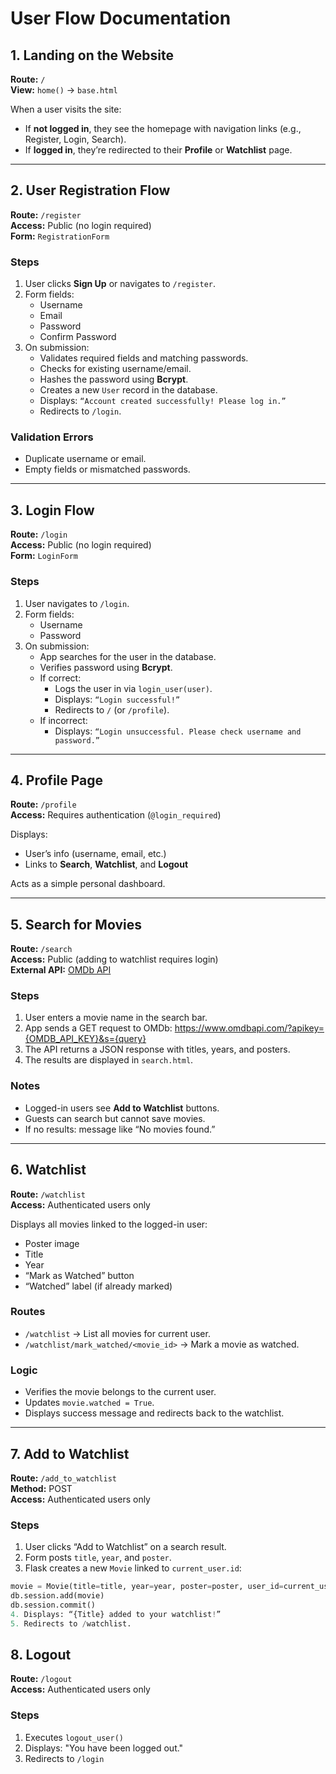 # User Flow Documentation

## 1. Landing on the Website

**Route:** `/`  
**View:** `home()` → `base.html`

When a user visits the site:

- If **not logged in**, they see the homepage with navigation links (e.g., Register, Login, Search).
- If **logged in**, they’re redirected to their **Profile** or **Watchlist** page.

---

## 2. User Registration Flow

**Route:** `/register`  
**Access:** Public (no login required)  
**Form:** `RegistrationForm`

### Steps

1. User clicks **Sign Up** or navigates to `/register`.
2. Form fields:
   - Username
   - Email
   - Password
   - Confirm Password
3. On submission:
   - Validates required fields and matching passwords.
   - Checks for existing username/email.
   - Hashes the password using **Bcrypt**.
   - Creates a new `User` record in the database.
   - Displays: `“Account created successfully! Please log in.”`
   - Redirects to `/login`.

### Validation Errors

- Duplicate username or email.
- Empty fields or mismatched passwords.

---

## 3. Login Flow

**Route:** `/login`  
**Access:** Public (no login required)  
**Form:** `LoginForm`

### Steps

1. User navigates to `/login`.
2. Form fields:
   - Username
   - Password
3. On submission:
   - App searches for the user in the database.
   - Verifies password using **Bcrypt**.
   - If correct:
     - Logs the user in via `login_user(user)`.
     - Displays: `“Login successful!”`
     - Redirects to `/` (or `/profile`).
   - If incorrect:
     - Displays: `“Login unsuccessful. Please check username and password.”`

---

## 4. Profile Page

**Route:** `/profile`  
**Access:** Requires authentication (`@login_required`)

Displays:

- User’s info (username, email, etc.)
- Links to **Search**, **Watchlist**, and **Logout**

Acts as a simple personal dashboard.

---

## 5. Search for Movies

**Route:** `/search`  
**Access:** Public (adding to watchlist requires login)  
**External API:** [OMDb API](https://www.omdbapi.com/)

### Steps

1. User enters a movie name in the search bar.
2. App sends a GET request to OMDb:
   https://www.omdbapi.com/?apikey={OMDB_API_KEY}&s={query}
3. The API returns a JSON response with titles, years, and posters.
4. The results are displayed in `search.html`.

### Notes

- Logged-in users see **Add to Watchlist** buttons.
- Guests can search but cannot save movies.
- If no results: message like “No movies found.”

---

## 6. Watchlist

**Route:** `/watchlist`  
**Access:** Authenticated users only

Displays all movies linked to the logged-in user:

- Poster image
- Title
- Year
- “Mark as Watched” button
- “Watched” label (if already marked)

### Routes

- `/watchlist` → List all movies for current user.
- `/watchlist/mark_watched/<movie_id>` → Mark a movie as watched.

### Logic

- Verifies the movie belongs to the current user.
- Updates `movie.watched = True`.
- Displays success message and redirects back to the watchlist.

---

## 7. Add to Watchlist

**Route:** `/add_to_watchlist`  
**Method:** POST  
**Access:** Authenticated users only

### Steps

1. User clicks “Add to Watchlist” on a search result.
2. Form posts `title`, `year`, and `poster`.
3. Flask creates a new `Movie` linked to `current_user.id`:

```python
movie = Movie(title=title, year=year, poster=poster, user_id=current_user.id)
db.session.add(movie)
db.session.commit()
4. Displays: “{Title} added to your watchlist!”
5. Redirects to /watchlist.
```

## 8. Logout

**Route:** `/logout`  
**Access:** Authenticated users only

### Steps

1. Executes `logout_user()`
2. Displays: "You have been logged out."
3. Redirects to `/login`

